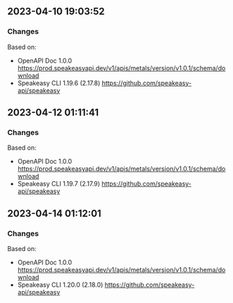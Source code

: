 

## 2023-04-10 19:03:52
### Changes
Based on:
- OpenAPI Doc 1.0.0 https://prod.speakeasyapi.dev/v1/apis/metals/version/v1.0.1/schema/download
- Speakeasy CLI 1.19.6 (2.17.8) https://github.com/speakeasy-api/speakeasy

## 2023-04-12 01:11:41
### Changes
Based on:
- OpenAPI Doc 1.0.0 https://prod.speakeasyapi.dev/v1/apis/metals/version/v1.0.1/schema/download
- Speakeasy CLI 1.19.7 (2.17.9) https://github.com/speakeasy-api/speakeasy

## 2023-04-14 01:12:01
### Changes
Based on:
- OpenAPI Doc 1.0.0 https://prod.speakeasyapi.dev/v1/apis/metals/version/v1.0.1/schema/download
- Speakeasy CLI 1.20.0 (2.18.0) https://github.com/speakeasy-api/speakeasy